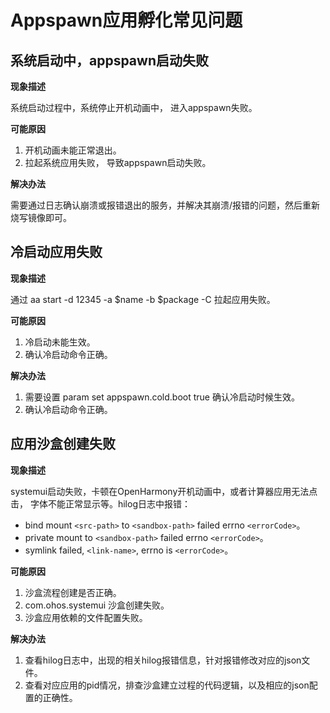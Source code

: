 # Appspawn应用孵化常见问题

## 系统启动中，appspawn启动失败

**现象描述**

系统启动过程中，系统停止开机动画中， 进入appspawn失败。

**可能原因**

1. 开机动画未能正常退出。
2. 拉起系统应用失败， 导致appspawn启动失败。

**解决办法**

需要通过日志确认崩溃或报错退出的服务，并解决其崩溃/报错的问题，然后重新烧写镜像即可。

## 冷启动应用失败

**现象描述**

通过 aa start -d 12345 -a \$name -b \$package -C 拉起应用失败。

**可能原因**

1. 冷启动未能生效。
2. 确认冷启动命令正确。

**解决办法**

1. 需要设置 param set appspawn.cold.boot true 确认冷启动时候生效。
2. 确认冷启动命令正确。

## 应用沙盒创建失败

**现象描述**

systemui启动失败，卡顿在OpenHarmony开机动画中，或者计算器应用无法点击， 字体不能正常显示等。hilog日志中报错：
 - bind mount `<src-path>` to `<sandbox-path>` failed errno `<errorCode>`。
 - private mount to `<sandbox-path>`  failed errno `<errorCode>`。
 - symlink failed, `<link-name>`, errno is `<errorCode>`。

**可能原因**

1. 沙盒流程创建是否正确。
2. com.ohos.systemui 沙盒创建失败。
3. 沙盒应用依赖的文件配置失败。

**解决办法**

1. 查看hilog日志中，出现的相关hilog报错信息，针对报错修改对应的json文件。
2. 查看对应应用的pid情况，排查沙盒建立过程的代码逻辑，以及相应的json配置的正确性。